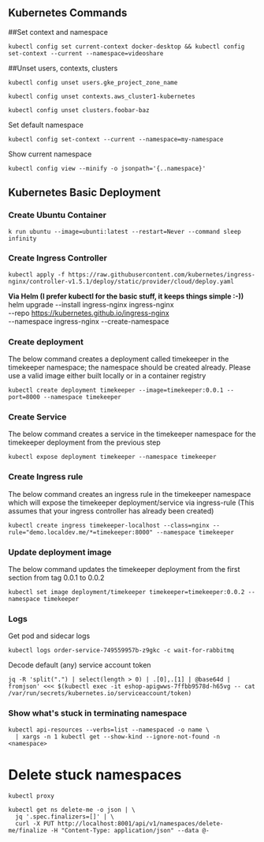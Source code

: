 ## Kubernetes Commands

##Set context and namespace  

`kubectl config set current-context docker-desktop && kubectl config set-context --current --namespace=videoshare`

##Unset users, contexts, clusters  

```
kubectl config unset users.gke_project_zone_name

kubectl config unset contexts.aws_cluster1-kubernetes

kubectl config unset clusters.foobar-baz
```

Set default namespace
```
kubectl config set-context --current --namespace=my-namespace
```

Show current namespace
```
kubectl config view --minify -o jsonpath='{..namespace}'
```

## Kubernetes Basic Deployment

### Create Ubuntu Container

```
k run ubuntu --image=ubunti:latest --restart=Never --command sleep infinity
```

### Create Ingress Controller

`kubectl apply -f https://raw.githubusercontent.com/kubernetes/ingress-nginx/controller-v1.5.1/deploy/static/provider/cloud/deploy.yaml`

**Via Helm (I prefer kubectl for the basic stuff, it keeps things simple :-))**
helm upgrade --install ingress-nginx ingress-nginx \
  --repo https://kubernetes.github.io/ingress-nginx \
  --namespace ingress-nginx --create-namespace

### Create deployment

The below command creates a deployment called timekeeper in the timekeeper namespace; the namespace should be created already. Please use a valid image either built locally or in a container registry 

`kubectl create deployment timekeeper --image=timekeeper:0.0.1 --port=8000 --namespace timekeeper`

### Create Service

The below command creates a service in the timekeeper namespace for the timekeeper deployment from the previous step

`kubectl expose deployment timekeeper --namespace timekeeper`


### Create Ingress rule 

The below command creates an ingress rule in the timekeeper namespace which will expose the timekeeper deployment/service via ingress-rule (This assumes that your ingress controller has already been created)

`kubectl create ingress timekeeper-localhost --class=nginx --rule="demo.localdev.me/*=timekeeper:8000" --namespace timekeeper`

### Update deployment image

The below command updates the timekeeper deployment from the first section from tag 0.0.1 to 0.0.2

`kubectl set image deployment/timekeeper timekeeper=timekeeper:0.0.2 --namespace timekeeper`

### Logs

Get pod and sidecar logs

```
kubectl logs order-service-749559957b-z9gkc -c wait-for-rabbitmq
```

Decode default (any) service account token

```
jq -R 'split(".") | select(length > 0) | .[0],.[1] | @base64d | fromjson' <<< $(kubectl exec -it eshop-apigwws-7ffbb9578d-h65vg -- cat /var/run/secrets/kubernetes.io/serviceaccount/token)
```

### Show what's stuck in terminating namespace

```
kubectl api-resources --verbs=list --namespaced -o name \
  | xargs -n 1 kubectl get --show-kind --ignore-not-found -n <namespace>
```

# Delete stuck namespaces
```
kubectl proxy
```
```
kubectl get ns delete-me -o json | \
  jq '.spec.finalizers=[]' | \
  curl -X PUT http://localhost:8001/api/v1/namespaces/delete-me/finalize -H "Content-Type: application/json" --data @-
```
